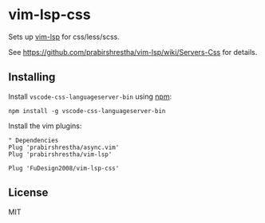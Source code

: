 # vim-lsp-css

Sets up [vim-lsp](https://github.com/prabirshrestha/vim-lsp) for css/less/scss.

See https://github.com/prabirshrestha/vim-lsp/wiki/Servers-Css for details.

## Installing

Install `vscode-css-languageserver-bin` using [npm](https://www.npmjs.com):

```
npm install -g vscode-css-languageserver-bin
```

Install the vim plugins:

```viml
" Dependencies
Plug 'prabirshrestha/async.vim'
Plug 'prabirshrestha/vim-lsp'

Plug 'FuDesign2008/vim-lsp-css'
```

## License

MIT
